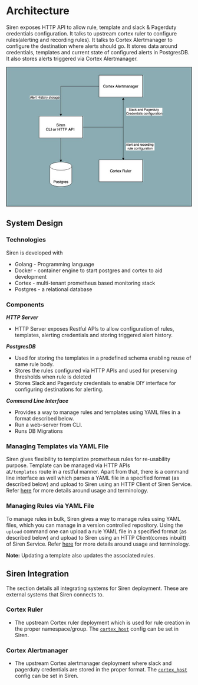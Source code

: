 # Architecture

Siren exposes HTTP API to allow rule, template and slack & Pagerduty credentials configuration. It talks to upstream
cortex ruler to configure rules(alerting and recording rules). It talks to Cortex Alertmanager to configure the
destination where alerts should go. It stores data around credentials, templates and current state of configured alerts
in PostgresDB. It also stores alerts triggered via Cortex Alertmanager.

![Siren Architecture](../assets/siren.jpg)

## System Design

### Technologies

Siren is developed with

- Golang - Programming language
- Docker - container engine to start postgres and cortex to aid development
- Cortex - multi-tenant prometheus based monitoring stack
- Postgres - a relational database

### Components

_**HTTP Server**_

* HTTP Server exposes Restful APIs to allow configuration of rules, templates, alerting credentials and storing
  triggered alert history.

_**PostgresDB**_

* Used for storing the templates in a predefined schema enabling reuse of same rule body.
* Stores the rules configured via HTTP APIs and used for preserving thresholds when rule is deleted
* Stores Slack and Pagerduty credentials to enable DIY interface for configuring destinations for alerting.

_**Command Line Interface**_

* Provides a way to manage rules and templates using YAML files in a format described below.
* Run a web-server from CLI.
* Runs DB Migrations

### Managing Templates via YAML File

Siren gives flexibility to templatize prometheus rules for re-usability purpose. Template can be managed via HTTP APIs  
at`/templates` route in a restful manner. Apart from that, there is a command line interface as well which parses a YAML
file in a specified format (as described below) and upload to Siren using an HTTP Client of Siren Service.
Refer [here](../guides/templates.md) for more details around usage and terminology.

### Managing Rules via YAML File

To manage rules in bulk, Siren gives a way to manage rules using YAML files, which you can manage in a version
controlled repository. Using the `upload` command one can upload a rule YAML file in a specified format (as described
below) and upload to Siren using an HTTP Client(comes inbuilt) of Siren Service. Refer [here](../guides/rules.md) for
more details around usage and terminology.

**Note:** Updating a template also updates the associated rules.

## Siren Integration

The section details all integrating systems for Siren deployment. These are external systems that Siren connects to.

### Cortex Ruler

* The upstream Cortex ruler deployment which is used for rule creation in the proper namespace/group.
  The [`cortex_host`](../reference/configuration.md#-cortex.address) config can be set in Siren.

### Cortex Alertmanager

* The upstream Cortex alertmanager deployment where slack and pagerduty credentials are stored in the proper format.
  The [`cortex_host`](../reference/configuration.md#-cortex.address) config can be set in Siren.

